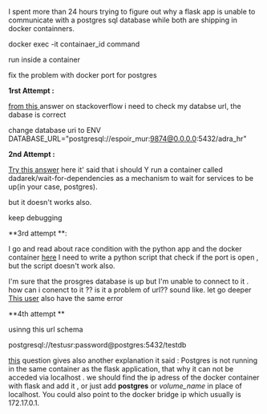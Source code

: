 I spent more than 24 hours trying to figure out why a flask app is unable to communicate with a postgres sql database 
while both are shipping in docker containners.


docker exec -it containaer_id command


run inside a container 


fix the problem with docker port for postgres

**1rst Attempt :**

[from this ](https://stackoverflow.com/a/48140493/4683950)
answer on stackoverflow i need to check my databse url, the dabase is correct

change database uri to
ENV DATABASE_URL="postgresql://espoir_mur:9874@0.0.0.0:5432/adra_hr"

**2nd Attempt :**

[Try this answer](https://stackoverflow.com/a/47378186/4683950)
here it' said that i should Y run a container called dadarek/wait-for-dependencies as a mechanism to wait 
for services to be up(in your case, postgres).

but it doesn't works also.


keep debugging 

**3rd attempt **:

I go and read about race condition with the python app and the docker container [here](https://github.com/arachnys/cabot/issues/416)
I need to write a python script that check if the port is open , but the script doesn't work also.

I'm sure that the prosgres database is up but I'm unable to connect to it .
how can i conenct to it ??
is it a problem of url??
sound like.
let go deeper
[This user](https://stackoverflow.com/q/49325745/4683950) also have the same error

**4th attempt **

usinng this url schema

postgresql://testusr:password@postgres:5432/testdb

[this](https://stackoverflow.com/a/48422901/4683950) question gives also another explanation it said :
Postgres is not running in the same container as the flask application, that why it can not be acceded via localhost .
we should find the ip adress of the docker container with flask and add it , or just add __postgres__  or _volume_name_ in place of localhost.
You could also point to the docker bridge ip which usually is 172.17.0.1.




